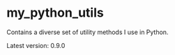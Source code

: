 # my_python_utils
Contains a diverse set of utility methods I use in Python.

Latest version: 0.9.0
